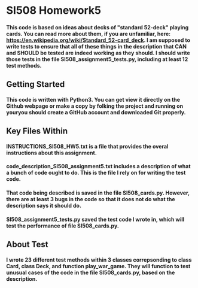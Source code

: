 # SI508 Homework5
#### This code is based on ideas about decks of "standard 52-deck" playing cards. You can read more about them, if you are unfamiliar, here: https://en.wikipedia.org/wiki/Standard_52-card_deck. I am supposed to write tests to ensure that all of these things in the description that CAN and SHOULD be tested are indeed working as they should. I should write those tests in the file SI508_assignment5_tests.py, including at least 12 test methods. 

## Getting Started
#### This code is written with Python3. You can get view it directly on the Github webpage or make a copy by folking the project and running on youryou should create a GitHub account and downloaded Git properly. 

## Key Files Within
#### INSTRUCTIONS_SI508_HW5.txt is a file that provides the overal instructions about this assignment.
#### code_description_SI508_assignment5.txt includes a description of what a bunch of code ought to do. This is the file I rely on for writing the test code.
#### That code being described is saved in the file SI508_cards.py. However, there are at least 3 bugs in the code so that it does not do what the description says it should do.
#### SI508_assignment5_tests.py saved the test code I wrote in, which will test the performance of file SI508_cards.py.

## About Test
#### I wrote 23 different test methods within 3 classes correpsonding to class Card, class Deck, and function play_war_game. They will function to test unusual cases of the code in the file SI508_cards.py, based on the description.
